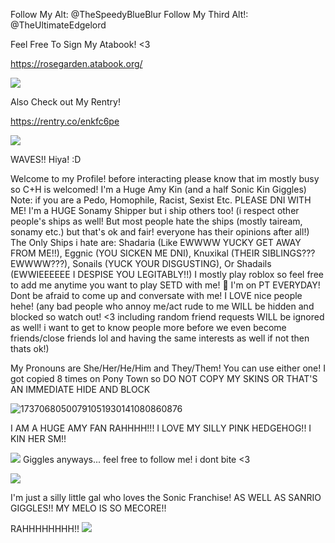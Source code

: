 Follow My Alt: @TheSpeedyBlueBlur
Follow My Third Alt!: @TheUltimateEdgelord

Feel Free To Sign My Atabook! <3

https://rosegarden.atabook.org/

![](https://komarev.com/ghpvc/?username=AmyLovesSonic&color=ff69b4)

Also Check out My Rentry! 

https://rentry.co/enkfc6pe

![](https://media0.giphy.com/media/h1P26E2bQuE80/giphy.gif?cid=6c09b952owv3w2phg88hi4nta9bndhy6mhnlf34c067wa3qa&ep=v1_internal_gif_by_id&rid=giphy.gif&ct=g)

WAVES!! Hiya! :D

Welcome to my Profile! before interacting please know that im mostly busy so C+H is welcomed! I'm a Huge Amy Kin (and a half Sonic Kin Giggles) Note: if you are a Pedo, Homophile, Racist, Sexist Etc. PLEASE DNI WITH ME! I'm a HUGE Sonamy Shipper but i ship others too! (i respect other people's ships as well! But most people hate the ships (mostly taiream, sonamy etc.) but that's ok and fair! everyone has their opinions after all!)
The Only Ships i hate are: Shadaria (Like EWWWW YUCKY GET AWAY FROM ME!!), Eggnic (YOU SICKEN ME DNI), Knuxikal (THEIR SIBLINGS??? EWWWW???), Sonails (YUCK YOUR DISGUSTING),  Or Shadails (EWWIEEEEEE I DESPISE YOU LEGITABLY!!)
I mostly play roblox so feel free to add me anytime you want to play SETD with me! 🌹
I'm on PT EVERYDAY! Dont be afraid to come up and conversate with me! I LOVE nice people hehe! (any bad people who annoy me/act rude to me WILL be hidden and blocked so watch out! <3 including random friend requests WILL be ignored as well! i want to get to know people more before we even become friends/close friends lol and having the same interests as well if not then thats ok!)

My Pronouns are She/Her/He/Him and They/Them! You can use either one! I got copied 8 times on Pony Town so DO NOT COPY MY SKINS OR THAT'S AN IMMEDIATE HIDE AND BLOCK

![[17370680500791051930141080860876](https://github.com/user-attachments/assets/681bfbfd-eedb-40c6-b804-51588e6fa1d7)](https://media4.giphy.com/media/hQw5PzD2mMvBhNQGp9/giphy.gif?cid=6c09b95237czwapz7augrph8hzfhkyp78ewrngt4sgkz3ynj&ep=v1_internal_gif_by_id&rid=giphy.gif&ct=g)

I AM A HUGE AMY FAN RAHHHH!!! I LOVE MY SILLY PINK HEDGEHOG!! I KIN HER SM!!

![](https://images-wixmp-ed30a86b8c4ca887773594c2.wixmp.com/f/87599904-e193-4b75-a519-b5ee2820e856/dg8r3de-3bc1e27d-6cb8-44f1-8031-2e8903c7f75f.gif?token=eyJ0eXAiOiJKV1QiLCJhbGciOiJIUzI1NiJ9.eyJzdWIiOiJ1cm46YXBwOjdlMGQxODg5ODIyNjQzNzNhNWYwZDQxNWVhMGQyNmUwIiwiaXNzIjoidXJuOmFwcDo3ZTBkMTg4OTgyMjY0MzczYTVmMGQ0MTVlYTBkMjZlMCIsIm9iaiI6W1t7InBhdGgiOiJcL2ZcLzg3NTk5OTA0LWUxOTMtNGI3NS1hNTE5LWI1ZWUyODIwZTg1NlwvZGc4cjNkZS0zYmMxZTI3ZC02Y2I4LTQ0ZjEtODAzMS0yZTg5MDNjN2Y3NWYuZ2lmIn1dXSwiYXVkIjpbInVybjpzZXJ2aWNlOmZpbGUuZG93bmxvYWQiXX0.j-ItJuRMRfyxNYHZRppSyIrheAFhE4x-kZdDG0Z-PA4)
Giggles anyways... feel free to follow me! i dont bite <3

![](https://www.icegif.com/wp-content/uploads/2022/01/icegif-96.gif)

I'm just a silly little gal who loves the Sonic Franchise! AS WELL AS SANRIO GIGGLES!! MY MELO IS SO MECORE!!

RAHHHHHHHH!!
![](https://media4.giphy.com/media/ZYi6VZaUJzrNiGvJ8T/giphy.gif?cid=6c09b952cg3fhypgkbrre6imo83oz8mdg1rsry2kywq84rcs&ep=v1_internal_gif_by_id&rid=giphy.gif&ct=g)
